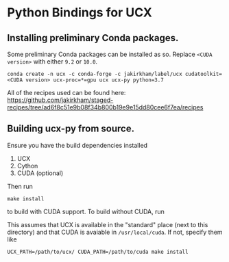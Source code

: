 # Python Bindings for UCX

## Installing preliminary Conda packages.

Some preliminary Conda packages can be installed as so. Replace `<CUDA
version>` with either `9.2` or `10.0`.

```
conda create -n ucx -c conda-forge -c jakirkham/label/ucx cudatoolkit=<CUDA version> ucx-proc=*=gpu ucx ucx-py python=3.7
```

All of the recipes used can be found here: https://github.com/jakirkham/staged-recipes/tree/ad6f8c51e9b08f34b800b19e9e15dd80cee6f7ea/recipes

## Building ucx-py from source.

Ensure you have the build dependencies installed

1. UCX
2. Cython
3. CUDA (optional)

Then run

    make install

to build with CUDA support. To build without CUDA, run

This assumes that UCX is available in the "standard" place (next to this directory)
and that CUDA is avaiable in `/usr/local/cuda`. If not, specify them like

    UCX_PATH=/path/to/ucx/ CUDA_PATH=/path/to/cuda make install
